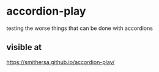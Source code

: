 # accordion-play
testing the worse things that can be done with accordions

## visible at
https://smithersa.github.io/accordion-play/
